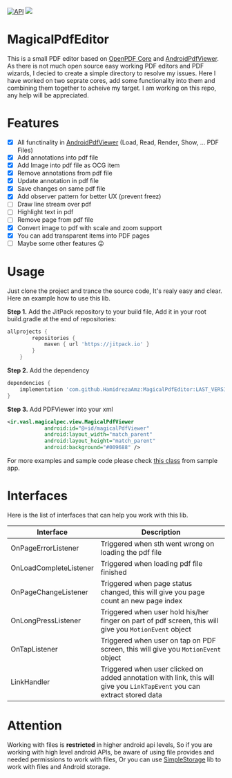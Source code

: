 [![API](https://img.shields.io/badge/API-19%2B-brightgreen.svg?style=flat)](https://android-arsenal.com/api?level=19)
[![](https://jitpack.io/v/HamidrezaAmz/MagicalPdfEditor.svg)](https://jitpack.io/#em-ad/PdfEditor)

# MagicalPdfEditor
This is a small PDF editor based on [OpenPDF Core](https://github.com/HamidrezaAmz/OpenPDF) and [AndroidPdfViewer](https://github.com/HamidrezaAmz/MagicalPdfViewer).
As there is not much open source easy working PDF editors and PDF wizards, I decied to create a simple directory to resolve my issues. Here I have worked on two seprate cores, add some functionality into them and combining them together to acheive my target. I am working on this repo, any help will be appreciated.

# Features
* [X] All functinality in [AndroidPdfViewer](https://github.com/barteksc/AndroidPdfViewer) (Load, Read, Render, Show, ... PDF Files)
* [x] Add annotations into pdf file
* [x] Add Image into pdf file as OCG item
* [x] Remove annotations from pdf file
* [x] Update annotation in pdf file
* [x] Save changes on same pdf file
* [x] Add observer pattern for better UX (prevent freez)
* [ ] Draw line stream over pdf 
* [ ] Highlight text in pdf
* [ ] Remove page from pdf file
* [x] Convert image to pdf with scale and zoom support
* [x] You can add transparent items into PDF pages
* [ ] Maybe some other features :stuck_out_tongue_winking_eye:

# Usage
Just clone the project and trance the source code, It's realy easy and clear. Here an example how to use this lib.

**Step 1.** Add the JitPack repository to your build file,
Add it in your root build.gradle at the end of repositories:

```gradle
allprojects {
        repositories {
            maven { url 'https://jitpack.io' }
        }
    }
```

**Step 2.** Add the dependency

```gradle
dependencies {
    implementation 'com.github.HamidrezaAmz:MagicalPdfEditor:LAST_VERSION'
}
```

**Step 3.** Add PDFViewer into your xml
```xml
<ir.vasl.magicalpec.view.MagicalPdfViewer
            android:id="@+id/magicalPdfViewer"
            android:layout_width="match_parent"
            android:layout_height="match_parent"
            android:background="#009688" />
```

For more examples and sample code please check [this class](https://github.com/HamidrezaAmz/MagicalPdfEditor/blob/master/app/src/main/java/ir/vasl/magicalpdfeditor/MainActivity.java) from sample app.

# Interfaces
Here is the list of interfaces that can help you work with this lib.

| Interface | Description |
| --- | --- |
| OnPageErrorListener | Triggered when sth went wrong on loading the pdf file |
| OnLoadCompleteListener | Triggered when loading pdf file finished |
| OnPageChangeListener | Triggered when page status changed, this will give you page count an new page index |
| OnLongPressListener | Triggered when user hold his/her finger on part of pdf screen, this will give you `MotionEvent` object |
| OnTapListener | Triggered when user on tap on PDF screen, this will give you `MotionEvent` object | 
| LinkHandler | Triggered when user clicked on added annotation with link, this will give you `LinkTapEvent` you can extract stored data |


# Attention
Working with files is **restricted** in higher android api levels, So if you are working with high level android APIs, be aware of using file provides and needed permissions to work with files, Or you can use [SimpleStorage](https://github.com/anggrayudi/SimpleStorage) lib to work with files and Android storage. 


